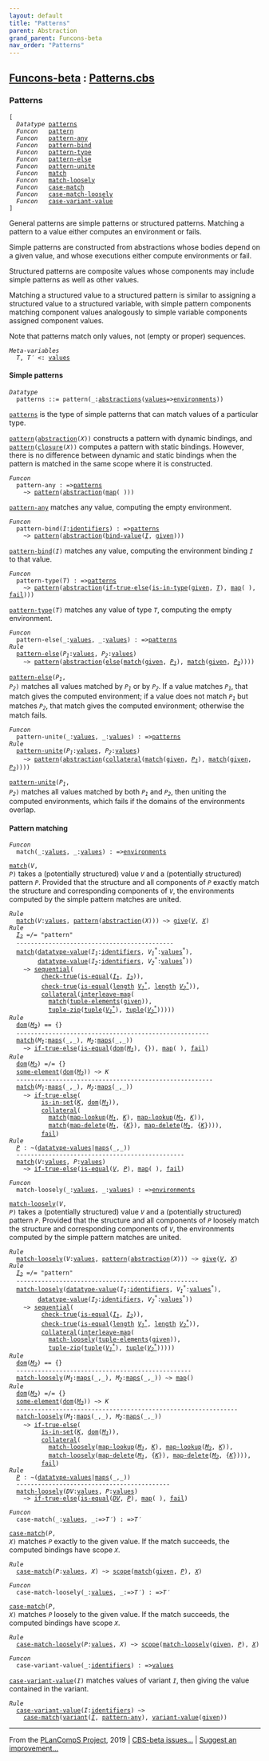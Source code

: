 ```yaml
---
layout: default
title: "Patterns"
parent: Abstraction
grand_parent: Funcons-beta
nav_order: "Patterns"
---
```


[Funcons-beta] : [Patterns.cbs]
-----------------------------

### Patterns

<div class="highlighter-rouge"><pre class="highlight"><code>[
  <i class="keyword">Datatype</i> <span class="name"><a href="#Name_patterns">patterns</a></span>
  <i class="keyword">Funcon</i>   <span class="name"><a href="#Name_pattern">pattern</a></span>
  <i class="keyword">Funcon</i>   <span class="name"><a href="#Name_pattern-any">pattern-any</a></span>
  <i class="keyword">Funcon</i>   <span class="name"><a href="#Name_pattern-bind">pattern-bind</a></span>
  <i class="keyword">Funcon</i>   <span class="name"><a href="#Name_pattern-type">pattern-type</a></span>
  <i class="keyword">Funcon</i>   <span class="name"><a href="#Name_pattern-else">pattern-else</a></span>
  <i class="keyword">Funcon</i>   <span class="name"><a href="#Name_pattern-unite">pattern-unite</a></span>
  <i class="keyword">Funcon</i>   <span class="name"><a href="#Name_match">match</a></span>
  <i class="keyword">Funcon</i>   <span class="name"><a href="#Name_match-loosely">match-loosely</a></span>
  <i class="keyword">Funcon</i>   <span class="name"><a href="#Name_case-match">case-match</a></span>
  <i class="keyword">Funcon</i>   <span class="name"><a href="#Name_case-match-loosely">case-match-loosely</a></span>
  <i class="keyword">Funcon</i>   <span class="name"><a href="#Name_case-variant-value">case-variant-value</a></span>
]</code></pre></div>



  General patterns are simple patterns or structured patterns.
  Matching a pattern to a value either computes an environment or fails.

  Simple patterns are constructed from abstractions whose bodies depend on 
  a given value, and whose executions either compute environments or fail.

  Structured patterns are composite values whose components may include
  simple patterns as well as other values.

  Matching a structured value to a structured pattern is similar to assigning 
  a structured value to a structured variable, with simple pattern components 
  matching component values analogously to simple variable components assigned
  component values.
  
  Note that patterns match only values, not (empty or proper) sequences.



<div class="highlighter-rouge"><pre class="highlight"><code><i class="keyword">Meta-variables</i>
  <span id="PartVariable_T"><i class="var">T</i></span>, <span id="PartVariable_T'"><i class="var">T&prime;</i></span> <: <span class="name"><a href="../../Value-Types/index.html#Name_values">values</a></span></code></pre></div>



#### Simple patterns

<div class="highlighter-rouge"><pre class="highlight"><code><i class="keyword">Datatype</i>
  <span class="name"><span id="Name_patterns">patterns</span></span> ::= <span id="Name_pattern">pattern</span>(_:<span class="name"><a href="../Generic/index.html#Name_abstractions">abstractions</a></span>(<span class="name"><a href="../../Value-Types/index.html#Name_values">values</a></span>=><span class="name"><a href="../../../Computations/Normal/Binding/index.html#Name_environments">environments</a></span>))</code></pre></div>

  
  <code><span class="name"><a href="#Name_patterns">patterns</a></span></code> is the type of simple patterns that can match values of a
  particular type.
   
  <code><span class="name"><a href="#Name_pattern">pattern</a></span>(<span class="name"><a href="../Generic/index.html#Name_abstraction">abstraction</a></span>(<i class="var">X</i>))</code> constructs a pattern with dynamic bindings, and
  <code><span class="name"><a href="#Name_pattern">pattern</a></span>(<span class="name"><a href="../Generic/index.html#Name_closure">closure</a></span>(<i class="var">X</i>))</code> computes a pattern with static bindings. However,
  there is no difference between dynamic and static bindings when the pattern
  is matched in the same scope where it is constructed.



<div class="highlighter-rouge"><pre class="highlight"><code><i class="keyword">Funcon</i>
  <span class="name"><span id="Name_pattern-any">pattern-any</span></span> : =><span class="name"><a href="#Name_patterns">patterns</a></span>
    ~> <span class="name"><a href="#Name_pattern">pattern</a></span>(<span class="name"><a href="../Generic/index.html#Name_abstraction">abstraction</a></span>(<span class="name"><a href="../../Composite/Maps/index.html#Name_map">map</a></span>( )))</code></pre></div>


  <code><span class="name"><a href="#Name_pattern-any">pattern-any</a></span></code> matches any value, computing the empty environment.



<div class="highlighter-rouge"><pre class="highlight"><code><i class="keyword">Funcon</i>
  <span class="name"><span id="Name_pattern-bind">pattern-bind</span></span>(<span id="Variable245_I"><i class="var">I</i></span>:<span class="name"><a href="../../../Computations/Normal/Binding/index.html#Name_identifiers">identifiers</a></span>) : =><span class="name"><a href="#Name_patterns">patterns</a></span>
    ~> <span class="name"><a href="#Name_pattern">pattern</a></span>(<span class="name"><a href="../Generic/index.html#Name_abstraction">abstraction</a></span>(<span class="name"><a href="../../../Computations/Normal/Binding/index.html#Name_bind-value">bind-value</a></span>(<a href="#Variable245_I"><i class="var">I</i></a>, <span class="name"><a href="../../../Computations/Normal/Giving/index.html#Name_given">given</a></span>)))</code></pre></div>


  <code><span class="name"><a href="#Name_pattern-bind">pattern-bind</a></span>(<i class="var">I</i>)</code> matches any value, computing the environment binding <code><i class="var">I</i></code>
  to that value.



<div class="highlighter-rouge"><pre class="highlight"><code><i class="keyword">Funcon</i>
  <span class="name"><span id="Name_pattern-type">pattern-type</span></span>(<span id="Variable335_T"><i class="var">T</i></span>) : =><span class="name"><a href="#Name_patterns">patterns</a></span>
    ~> <span class="name"><a href="#Name_pattern">pattern</a></span>(<span class="name"><a href="../Generic/index.html#Name_abstraction">abstraction</a></span>(<span class="name"><a href="../../../Computations/Normal/Flowing/index.html#Name_if-true-else">if-true-else</a></span>(<span class="name"><a href="../../Value-Types/index.html#Name_is-in-type">is-in-type</a></span>(<span class="name"><a href="../../../Computations/Normal/Giving/index.html#Name_given">given</a></span>, <a href="#Variable335_T"><i class="var">T</i></a>), <span class="name"><a href="../../Composite/Maps/index.html#Name_map">map</a></span>( ), <span class="name"><a href="../../../Computations/Abnormal/Failing/index.html#Name_fail">fail</a></span>)))</code></pre></div>


  <code><span class="name"><a href="#Name_pattern-type">pattern-type</a></span>(<i class="var">T</i>)</code> matches any value of type <code><i class="var">T</i></code>, computing the empty
  environment.

<div class="highlighter-rouge"><pre class="highlight"><code><i class="keyword">Funcon</i>
  <span class="name"><span id="Name_pattern-else">pattern-else</span></span>(_:<span class="name"><a href="../../Value-Types/index.html#Name_values">values</a></span>, _:<span class="name"><a href="../../Value-Types/index.html#Name_values">values</a></span>) : =><span class="name"><a href="#Name_patterns">patterns</a></span>
<i class="keyword">Rule</i>
  <span class="name"><a href="#Name_pattern-else">pattern-else</a></span>(<span id="Variable469_P1"><i class="var">P<sub class="sub">1</sub></i></span>:<span class="name"><a href="../../Value-Types/index.html#Name_values">values</a></span>, <span id="Variable478_P2"><i class="var">P<sub class="sub">2</sub></i></span>:<span class="name"><a href="../../Value-Types/index.html#Name_values">values</a></span>)
    ~> <span class="name"><a href="#Name_pattern">pattern</a></span>(<span class="name"><a href="../Generic/index.html#Name_abstraction">abstraction</a></span>(<span class="name"><a href="../../../Computations/Abnormal/Failing/index.html#Name_else">else</a></span>(<span class="name"><a href="#Name_match">match</a></span>(<span class="name"><a href="../../../Computations/Normal/Giving/index.html#Name_given">given</a></span>, <a href="#Variable469_P1"><i class="var">P<sub class="sub">1</sub></i></a>), <span class="name"><a href="#Name_match">match</a></span>(<span class="name"><a href="../../../Computations/Normal/Giving/index.html#Name_given">given</a></span>, <a href="#Variable478_P2"><i class="var">P<sub class="sub">2</sub></i></a>))))</code></pre></div>


  <code><span class="name"><a href="#Name_pattern-else">pattern-else</a></span>(<i class="var">P<sub class="sub">1</sub></i>, <i class="var">P<sub class="sub">2</sub></i>)</code> matches all values matched by <code><i class="var">P<sub class="sub">1</sub></i></code> or by <code><i class="var">P<sub class="sub">2</sub></i></code>.
  If a value matches <code><i class="var">P<sub class="sub">1</sub></i></code>, that match gives the computed environment;
  if a value does not match <code><i class="var">P<sub class="sub">1</sub></i></code> but matches <code><i class="var">P<sub class="sub">2</sub></i></code>, that match gives 
  the computed environment; otherwise the match fails.

<div class="highlighter-rouge"><pre class="highlight"><code><i class="keyword">Funcon</i>
  <span class="name"><span id="Name_pattern-unite">pattern-unite</span></span>(_:<span class="name"><a href="../../Value-Types/index.html#Name_values">values</a></span>, _:<span class="name"><a href="../../Value-Types/index.html#Name_values">values</a></span>) : =><span class="name"><a href="#Name_patterns">patterns</a></span>
<i class="keyword">Rule</i>
  <span class="name"><a href="#Name_pattern-unite">pattern-unite</a></span>(<span id="Variable685_P1"><i class="var">P<sub class="sub">1</sub></i></span>:<span class="name"><a href="../../Value-Types/index.html#Name_values">values</a></span>, <span id="Variable694_P2"><i class="var">P<sub class="sub">2</sub></i></span>:<span class="name"><a href="../../Value-Types/index.html#Name_values">values</a></span>)
    ~> <span class="name"><a href="#Name_pattern">pattern</a></span>(<span class="name"><a href="../Generic/index.html#Name_abstraction">abstraction</a></span>(<span class="name"><a href="../../../Computations/Normal/Binding/index.html#Name_collateral">collateral</a></span>(<span class="name"><a href="#Name_match">match</a></span>(<span class="name"><a href="../../../Computations/Normal/Giving/index.html#Name_given">given</a></span>, <a href="#Variable685_P1"><i class="var">P<sub class="sub">1</sub></i></a>), <span class="name"><a href="#Name_match">match</a></span>(<span class="name"><a href="../../../Computations/Normal/Giving/index.html#Name_given">given</a></span>, <a href="#Variable694_P2"><i class="var">P<sub class="sub">2</sub></i></a>))))</code></pre></div>


  <code><span class="name"><a href="#Name_pattern-unite">pattern-unite</a></span>(<i class="var">P<sub class="sub">1</sub></i>, <i class="var">P<sub class="sub">2</sub></i>)</code> matches all values matched by both <code><i class="var">P<sub class="sub">1</sub></i></code> and <code><i class="var">P<sub class="sub">2</sub></i></code>,
  then uniting the computed environments, which fails if the domains of the
  environments overlap.



#### Pattern matching

<div class="highlighter-rouge"><pre class="highlight"><code><i class="keyword">Funcon</i>
  <span class="name"><span id="Name_match">match</span></span>(_:<span class="name"><a href="../../Value-Types/index.html#Name_values">values</a></span>, _:<span class="name"><a href="../../Value-Types/index.html#Name_values">values</a></span>) : =><span class="name"><a href="../../../Computations/Normal/Binding/index.html#Name_environments">environments</a></span></code></pre></div>

  <code><span class="name"><a href="#Name_match">match</a></span>(<i class="var">V</i>, <i class="var">P</i>)</code> takes a (potentially structured) value <code><i class="var">V</i></code> and a
  (potentially structured) pattern <code><i class="var">P</i></code>. Provided that the structure and all
  components of <code><i class="var">P</i></code> exactly match the structure and corresponding components
  of <code><i class="var">V</i></code>, the environments computed by the simple pattern matches are united.

<div class="highlighter-rouge"><pre class="highlight"><code><i class="keyword">Rule</i>
  <span class="name"><a href="#Name_match">match</a></span>(<span id="Variable964_V"><i class="var">V</i></span>:<span class="name"><a href="../../Value-Types/index.html#Name_values">values</a></span>, <span class="name"><a href="#Name_pattern">pattern</a></span>(<span class="name"><a href="../Generic/index.html#Name_abstraction">abstraction</a></span>(<span id="Variable974_X"><i class="var">X</i></span>))) ~> <span class="name"><a href="../../../Computations/Normal/Giving/index.html#Name_give">give</a></span>(<a href="#Variable964_V"><i class="var">V</i></a>, <a href="#Variable974_X"><i class="var">X</i></a>)
<i class="keyword">Rule</i>
  <a href="#Variable1064_I2"><i class="var">I<sub class="sub">2</sub></i></a> =/= "pattern"
  --------------------------------------------
  <span class="name"><a href="#Name_match">match</a></span>(<span class="name"><a href="../../Composite/Datatypes/index.html#Name_datatype-value">datatype-value</a></span>(<span id="Variable1035_I1"><i class="var">I<sub class="sub">1</sub></i></span>:<span class="name"><a href="../../../Computations/Normal/Binding/index.html#Name_identifiers">identifiers</a></span>, <span id="Variable1045_V1*"><i class="var">V<sub class="sub">1</sub><sup class="sup">*</sup></i></span>:<span class="name"><a href="../../Value-Types/index.html#Name_values">values</a></span><sup class="sup">*</sup>),
        <span class="name"><a href="../../Composite/Datatypes/index.html#Name_datatype-value">datatype-value</a></span>(<span id="Variable1064_I2"><i class="var">I<sub class="sub">2</sub></i></span>:<span class="name"><a href="../../../Computations/Normal/Binding/index.html#Name_identifiers">identifiers</a></span>, <span id="Variable1074_V2*"><i class="var">V<sub class="sub">2</sub><sup class="sup">*</sup></i></span>:<span class="name"><a href="../../Value-Types/index.html#Name_values">values</a></span><sup class="sup">*</sup>))
    ~> <span class="name"><a href="../../../Computations/Normal/Flowing/index.html#Name_sequential">sequential</a></span>(
         <span class="name"><a href="../../../Computations/Abnormal/Failing/index.html#Name_check-true">check-true</a></span>(<span class="name"><a href="../../Value-Types/index.html#Name_is-equal">is-equal</a></span>(<a href="#Variable1035_I1"><i class="var">I<sub class="sub">1</sub></i></a>, <a href="#Variable1064_I2"><i class="var">I<sub class="sub">2</sub></i></a>)),
         <span class="name"><a href="../../../Computations/Abnormal/Failing/index.html#Name_check-true">check-true</a></span>(<span class="name"><a href="../../Value-Types/index.html#Name_is-equal">is-equal</a></span>(<span class="name"><a href="../../Composite/Sequences/index.html#Name_length">length</a></span> <a href="#Variable1045_V1*"><i class="var">V<sub class="sub">1</sub><sup class="sup">*</sup></i></a>, <span class="name"><a href="../../Composite/Sequences/index.html#Name_length">length</a></span> <a href="#Variable1074_V2*"><i class="var">V<sub class="sub">2</sub><sup class="sup">*</sup></i></a>)),
         <span class="name"><a href="../../../Computations/Normal/Binding/index.html#Name_collateral">collateral</a></span>(<span class="name"><a href="../../../Computations/Normal/Giving/index.html#Name_interleave-map">interleave-map</a></span>(
           <span class="name"><a href="#Name_match">match</a></span>(<span class="name"><a href="../../Composite/Tuples/index.html#Name_tuple-elements">tuple-elements</a></span>(<span class="name"><a href="../../../Computations/Normal/Giving/index.html#Name_given">given</a></span>)),
           <span class="name"><a href="../../Composite/Tuples/index.html#Name_tuple-zip">tuple-zip</a></span>(<span class="name"><a href="../../Composite/Tuples/index.html#Name_tuple">tuple</a></span>(<a href="#Variable1045_V1*"><i class="var">V<sub class="sub">1</sub><sup class="sup">*</sup></i></a>), <span class="name"><a href="../../Composite/Tuples/index.html#Name_tuple">tuple</a></span>(<a href="#Variable1074_V2*"><i class="var">V<sub class="sub">2</sub><sup class="sup">*</sup></i></a>)))))
<i class="keyword">Rule</i>
  <span class="name"><a href="../../Composite/Maps/index.html#Name_dom">dom</a></span>(<a href="#Variable1284_M2"><i class="var">M<sub class="sub">2</sub></i></a>) == {}
  ------------------------------------------------------
  <span class="name"><a href="#Name_match">match</a></span>(<span id="Variable1261_M1"><i class="var">M<sub class="sub">1</sub></i></span>:<span class="name"><a href="../../Composite/Maps/index.html#Name_maps">maps</a></span>(_,_), <span id="Variable1284_M2"><i class="var">M<sub class="sub">2</sub></i></span>:<span class="name"><a href="../../Composite/Maps/index.html#Name_maps">maps</a></span>(_,_))
    ~> <span class="name"><a href="../../../Computations/Normal/Flowing/index.html#Name_if-true-else">if-true-else</a></span>(<span class="name"><a href="../../Value-Types/index.html#Name_is-equal">is-equal</a></span>(<span class="name"><a href="../../Composite/Maps/index.html#Name_dom">dom</a></span>(<a href="#Variable1261_M1"><i class="var">M<sub class="sub">1</sub></i></a>), {}), <span class="name"><a href="../../Composite/Maps/index.html#Name_map">map</a></span>( ), <span class="name"><a href="../../../Computations/Abnormal/Failing/index.html#Name_fail">fail</a></span>)
<i class="keyword">Rule</i>
  <span class="name"><a href="../../Composite/Maps/index.html#Name_dom">dom</a></span>(<a href="#Variable1432_M2"><i class="var">M<sub class="sub">2</sub></i></a>) =/= {}
  <span class="name"><a href="../../Composite/Sets/index.html#Name_some-element">some-element</a></span>(<span class="name"><a href="../../Composite/Maps/index.html#Name_dom">dom</a></span>(<a href="#Variable1432_M2"><i class="var">M<sub class="sub">2</sub></i></a>)) ~> <span id="Variable1396_K"><i class="var">K</i></span>
  -------------------------------------------------------
  <span class="name"><a href="#Name_match">match</a></span>(<span id="Variable1409_M1"><i class="var">M<sub class="sub">1</sub></i></span>:<span class="name"><a href="../../Composite/Maps/index.html#Name_maps">maps</a></span>(_,_), <span id="Variable1432_M2"><i class="var">M<sub class="sub">2</sub></i></span>:<span class="name"><a href="../../Composite/Maps/index.html#Name_maps">maps</a></span>(_,_))
    ~> <span class="name"><a href="../../../Computations/Normal/Flowing/index.html#Name_if-true-else">if-true-else</a></span>(
         <span class="name"><a href="../../Composite/Sets/index.html#Name_is-in-set">is-in-set</a></span>(<a href="#Variable1396_K"><i class="var">K</i></a>, <span class="name"><a href="../../Composite/Maps/index.html#Name_dom">dom</a></span>(<a href="#Variable1409_M1"><i class="var">M<sub class="sub">1</sub></i></a>)),
         <span class="name"><a href="../../../Computations/Normal/Binding/index.html#Name_collateral">collateral</a></span>(
           <span class="name"><a href="#Name_match">match</a></span>(<span class="name"><a href="../../Composite/Maps/index.html#Name_map-lookup">map-lookup</a></span>(<a href="#Variable1409_M1"><i class="var">M<sub class="sub">1</sub></i></a>, <a href="#Variable1396_K"><i class="var">K</i></a>), <span class="name"><a href="../../Composite/Maps/index.html#Name_map-lookup">map-lookup</a></span>(<a href="#Variable1432_M2"><i class="var">M<sub class="sub">2</sub></i></a>, <a href="#Variable1396_K"><i class="var">K</i></a>)),
           <span class="name"><a href="#Name_match">match</a></span>(<span class="name"><a href="../../Composite/Maps/index.html#Name_map-delete">map-delete</a></span>(<a href="#Variable1409_M1"><i class="var">M<sub class="sub">1</sub></i></a>, {<a href="#Variable1396_K"><i class="var">K</i></a>}), <span class="name"><a href="../../Composite/Maps/index.html#Name_map-delete">map-delete</a></span>(<a href="#Variable1432_M2"><i class="var">M<sub class="sub">2</sub></i></a>, {<a href="#Variable1396_K"><i class="var">K</i></a>}))),
         <span class="name"><a href="../../../Computations/Abnormal/Failing/index.html#Name_fail">fail</a></span>)
<i class="keyword">Rule</i>
  <a href="#Variable1657_P"><i class="var">P</i></a> : ~(<span class="name"><a href="../../Composite/Datatypes/index.html#Name_datatype-values">datatype-values</a></span>|<span class="name"><a href="../../Composite/Maps/index.html#Name_maps">maps</a></span>(_,_))
  -----------------------------------------------
  <span class="name"><a href="#Name_match">match</a></span>(<span id="Variable1649_V"><i class="var">V</i></span>:<span class="name"><a href="../../Value-Types/index.html#Name_values">values</a></span>, <span id="Variable1657_P"><i class="var">P</i></span>:<span class="name"><a href="../../Value-Types/index.html#Name_values">values</a></span>)
    ~> <span class="name"><a href="../../../Computations/Normal/Flowing/index.html#Name_if-true-else">if-true-else</a></span>(<span class="name"><a href="../../Value-Types/index.html#Name_is-equal">is-equal</a></span>(<a href="#Variable1649_V"><i class="var">V</i></a>, <a href="#Variable1657_P"><i class="var">P</i></a>), <span class="name"><a href="../../Composite/Maps/index.html#Name_map">map</a></span>( ), <span class="name"><a href="../../../Computations/Abnormal/Failing/index.html#Name_fail">fail</a></span>)</code></pre></div>



<div class="highlighter-rouge"><pre class="highlight"><code><i class="keyword">Funcon</i>
  <span class="name"><span id="Name_match-loosely">match-loosely</span></span>(_:<span class="name"><a href="../../Value-Types/index.html#Name_values">values</a></span>, _:<span class="name"><a href="../../Value-Types/index.html#Name_values">values</a></span>) : =><span class="name"><a href="../../../Computations/Normal/Binding/index.html#Name_environments">environments</a></span></code></pre></div>

  <code><span class="name"><a href="#Name_match-loosely">match-loosely</a></span>(<i class="var">V</i>, <i class="var">P</i>)</code> takes a (potentially structured) value <code><i class="var">V</i></code> and a
  (potentially structured) pattern <code><i class="var">P</i></code>. Provided that the structure and all
  components of <code><i class="var">P</i></code> loosely match the structure and corresponding components
  of <code><i class="var">V</i></code>, the environments computed by the simple pattern matches are united.

<div class="highlighter-rouge"><pre class="highlight"><code><i class="keyword">Rule</i>
  <span class="name"><a href="#Name_match-loosely">match-loosely</a></span>(<span id="Variable1824_V"><i class="var">V</i></span>:<span class="name"><a href="../../Value-Types/index.html#Name_values">values</a></span>, <span class="name"><a href="#Name_pattern">pattern</a></span>(<span class="name"><a href="../Generic/index.html#Name_abstraction">abstraction</a></span>(<span id="Variable1834_X"><i class="var">X</i></span>))) ~> <span class="name"><a href="../../../Computations/Normal/Giving/index.html#Name_give">give</a></span>(<a href="#Variable1824_V"><i class="var">V</i></a>, <a href="#Variable1834_X"><i class="var">X</i></a>)
<i class="keyword">Rule</i>
  <a href="#Variable1924_I2"><i class="var">I<sub class="sub">2</sub></i></a> =/= "pattern"
  ---------------------------------------------------
  <span class="name"><a href="#Name_match-loosely">match-loosely</a></span>(<span class="name"><a href="../../Composite/Datatypes/index.html#Name_datatype-value">datatype-value</a></span>(<span id="Variable1895_I1"><i class="var">I<sub class="sub">1</sub></i></span>:<span class="name"><a href="../../../Computations/Normal/Binding/index.html#Name_identifiers">identifiers</a></span>, <span id="Variable1905_V1*"><i class="var">V<sub class="sub">1</sub><sup class="sup">*</sup></i></span>:<span class="name"><a href="../../Value-Types/index.html#Name_values">values</a></span><sup class="sup">*</sup>),
        <span class="name"><a href="../../Composite/Datatypes/index.html#Name_datatype-value">datatype-value</a></span>(<span id="Variable1924_I2"><i class="var">I<sub class="sub">2</sub></i></span>:<span class="name"><a href="../../../Computations/Normal/Binding/index.html#Name_identifiers">identifiers</a></span>, <span id="Variable1934_V2*"><i class="var">V<sub class="sub">2</sub><sup class="sup">*</sup></i></span>:<span class="name"><a href="../../Value-Types/index.html#Name_values">values</a></span><sup class="sup">*</sup>))
    ~> <span class="name"><a href="../../../Computations/Normal/Flowing/index.html#Name_sequential">sequential</a></span>(
         <span class="name"><a href="../../../Computations/Abnormal/Failing/index.html#Name_check-true">check-true</a></span>(<span class="name"><a href="../../Value-Types/index.html#Name_is-equal">is-equal</a></span>(<a href="#Variable1895_I1"><i class="var">I<sub class="sub">1</sub></i></a>, <a href="#Variable1924_I2"><i class="var">I<sub class="sub">2</sub></i></a>)),
         <span class="name"><a href="../../../Computations/Abnormal/Failing/index.html#Name_check-true">check-true</a></span>(<span class="name"><a href="../../Value-Types/index.html#Name_is-equal">is-equal</a></span>(<span class="name"><a href="../../Composite/Sequences/index.html#Name_length">length</a></span> <a href="#Variable1905_V1*"><i class="var">V<sub class="sub">1</sub><sup class="sup">*</sup></i></a>, <span class="name"><a href="../../Composite/Sequences/index.html#Name_length">length</a></span> <a href="#Variable1934_V2*"><i class="var">V<sub class="sub">2</sub><sup class="sup">*</sup></i></a>)),
         <span class="name"><a href="../../../Computations/Normal/Binding/index.html#Name_collateral">collateral</a></span>(<span class="name"><a href="../../../Computations/Normal/Giving/index.html#Name_interleave-map">interleave-map</a></span>(
           <span class="name"><a href="#Name_match-loosely">match-loosely</a></span>(<span class="name"><a href="../../Composite/Tuples/index.html#Name_tuple-elements">tuple-elements</a></span>(<span class="name"><a href="../../../Computations/Normal/Giving/index.html#Name_given">given</a></span>)),
           <span class="name"><a href="../../Composite/Tuples/index.html#Name_tuple-zip">tuple-zip</a></span>(<span class="name"><a href="../../Composite/Tuples/index.html#Name_tuple">tuple</a></span>(<a href="#Variable1905_V1*"><i class="var">V<sub class="sub">1</sub><sup class="sup">*</sup></i></a>), <span class="name"><a href="../../Composite/Tuples/index.html#Name_tuple">tuple</a></span>(<a href="#Variable1934_V2*"><i class="var">V<sub class="sub">2</sub><sup class="sup">*</sup></i></a>)))))
<i class="keyword">Rule</i>
  <span class="name"><a href="../../Composite/Maps/index.html#Name_dom">dom</a></span>(<a href="#Variable2144_M2"><i class="var">M<sub class="sub">2</sub></i></a>) == {}
  -------------------------------------------------
  <span class="name"><a href="#Name_match-loosely">match-loosely</a></span>(<span id="Variable2121_M1"><i class="var">M<sub class="sub">1</sub></i></span>:<span class="name"><a href="../../Composite/Maps/index.html#Name_maps">maps</a></span>(_,_), <span id="Variable2144_M2"><i class="var">M<sub class="sub">2</sub></i></span>:<span class="name"><a href="../../Composite/Maps/index.html#Name_maps">maps</a></span>(_,_)) ~> <span class="name"><a href="../../Composite/Maps/index.html#Name_map">map</a></span>()
<i class="keyword">Rule</i>
  <span class="name"><a href="../../Composite/Maps/index.html#Name_dom">dom</a></span>(<a href="#Variable2256_M2"><i class="var">M<sub class="sub">2</sub></i></a>) =/= {}
  <span class="name"><a href="../../Composite/Sets/index.html#Name_some-element">some-element</a></span>(<span class="name"><a href="../../Composite/Maps/index.html#Name_dom">dom</a></span>(<a href="#Variable2256_M2"><i class="var">M<sub class="sub">2</sub></i></a>)) ~> <span id="Variable2220_K"><i class="var">K</i></span>
  --------------------------------------------------------------
  <span class="name"><a href="#Name_match-loosely">match-loosely</a></span>(<span id="Variable2233_M1"><i class="var">M<sub class="sub">1</sub></i></span>:<span class="name"><a href="../../Composite/Maps/index.html#Name_maps">maps</a></span>(_,_), <span id="Variable2256_M2"><i class="var">M<sub class="sub">2</sub></i></span>:<span class="name"><a href="../../Composite/Maps/index.html#Name_maps">maps</a></span>(_,_))
    ~> <span class="name"><a href="../../../Computations/Normal/Flowing/index.html#Name_if-true-else">if-true-else</a></span>(
         <span class="name"><a href="../../Composite/Sets/index.html#Name_is-in-set">is-in-set</a></span>(<a href="#Variable2220_K"><i class="var">K</i></a>, <span class="name"><a href="../../Composite/Maps/index.html#Name_dom">dom</a></span>(<a href="#Variable2233_M1"><i class="var">M<sub class="sub">1</sub></i></a>)),
         <span class="name"><a href="../../../Computations/Normal/Binding/index.html#Name_collateral">collateral</a></span>(
           <span class="name"><a href="#Name_match-loosely">match-loosely</a></span>(<span class="name"><a href="../../Composite/Maps/index.html#Name_map-lookup">map-lookup</a></span>(<a href="#Variable2233_M1"><i class="var">M<sub class="sub">1</sub></i></a>, <a href="#Variable2220_K"><i class="var">K</i></a>), <span class="name"><a href="../../Composite/Maps/index.html#Name_map-lookup">map-lookup</a></span>(<a href="#Variable2256_M2"><i class="var">M<sub class="sub">2</sub></i></a>, <a href="#Variable2220_K"><i class="var">K</i></a>)),
           <span class="name"><a href="#Name_match-loosely">match-loosely</a></span>(<span class="name"><a href="../../Composite/Maps/index.html#Name_map-delete">map-delete</a></span>(<a href="#Variable2233_M1"><i class="var">M<sub class="sub">1</sub></i></a>, {<a href="#Variable2220_K"><i class="var">K</i></a>}), <span class="name"><a href="../../Composite/Maps/index.html#Name_map-delete">map-delete</a></span>(<a href="#Variable2256_M2"><i class="var">M<sub class="sub">2</sub></i></a>, {<a href="#Variable2220_K"><i class="var">K</i></a>}))),
         <span class="name"><a href="../../../Computations/Abnormal/Failing/index.html#Name_fail">fail</a></span>)
<i class="keyword">Rule</i>
  <a href="#Variable2481_P"><i class="var">P</i></a> : ~(<span class="name"><a href="../../Composite/Datatypes/index.html#Name_datatype-values">datatype-values</a></span>|<span class="name"><a href="../../Composite/Maps/index.html#Name_maps">maps</a></span>(_,_))
  -------------------------------------------
  <span class="name"><a href="#Name_match-loosely">match-loosely</a></span>(<span id="Variable2473_DV"><i class="var">DV</i></span>:<span class="name"><a href="../../Value-Types/index.html#Name_values">values</a></span>, <span id="Variable2481_P"><i class="var">P</i></span>:<span class="name"><a href="../../Value-Types/index.html#Name_values">values</a></span>)
    ~> <span class="name"><a href="../../../Computations/Normal/Flowing/index.html#Name_if-true-else">if-true-else</a></span>(<span class="name"><a href="../../Value-Types/index.html#Name_is-equal">is-equal</a></span>(<a href="#Variable2473_DV"><i class="var">DV</i></a>, <a href="#Variable2481_P"><i class="var">P</i></a>), <span class="name"><a href="../../Composite/Maps/index.html#Name_map">map</a></span>( ), <span class="name"><a href="../../../Computations/Abnormal/Failing/index.html#Name_fail">fail</a></span>)</code></pre></div>



<div class="highlighter-rouge"><pre class="highlight"><code><i class="keyword">Funcon</i>
  <span class="name"><span id="Name_case-match">case-match</span></span>(_:<span class="name"><a href="../../Value-Types/index.html#Name_values">values</a></span>, _:=><span id="Variable2548_T'"><i class="var">T&prime;</i></span>) : =><span id="Variable2565_T'"><i class="var">T&prime;</i></span></code></pre></div>

  <code><span class="name"><a href="#Name_case-match">case-match</a></span>(<i class="var">P</i>, <i class="var">X</i>)</code> matches <code><i class="var">P</i></code> exactly to the given value.
  If the match succeeds, the computed bindings have scope <code><i class="var">X</i></code>.

<div class="highlighter-rouge"><pre class="highlight"><code><i class="keyword">Rule</i>
  <span class="name"><a href="#Name_case-match">case-match</a></span>(<span id="Variable2632_P"><i class="var">P</i></span>:<span class="name"><a href="../../Value-Types/index.html#Name_values">values</a></span>, <span id="Variable2640_X"><i class="var">X</i></span>) ~> <span class="name"><a href="../../../Computations/Normal/Binding/index.html#Name_scope">scope</a></span>(<span class="name"><a href="#Name_match">match</a></span>(<span class="name"><a href="../../../Computations/Normal/Giving/index.html#Name_given">given</a></span>, <a href="#Variable2632_P"><i class="var">P</i></a>), <a href="#Variable2640_X"><i class="var">X</i></a>)</code></pre></div>



<div class="highlighter-rouge"><pre class="highlight"><code><i class="keyword">Funcon</i>
  <span class="name"><span id="Name_case-match-loosely">case-match-loosely</span></span>(_:<span class="name"><a href="../../Value-Types/index.html#Name_values">values</a></span>, _:=><span id="Variable2697_T'"><i class="var">T&prime;</i></span>) : =><span id="Variable2714_T'"><i class="var">T&prime;</i></span></code></pre></div>

  <code><span class="name"><a href="#Name_case-match">case-match</a></span>(<i class="var">P</i>, <i class="var">X</i>)</code> matches <code><i class="var">P</i></code> loosely to the given value. 
  If the match succeeds, the computed bindings have scope <code><i class="var">X</i></code>.

<div class="highlighter-rouge"><pre class="highlight"><code><i class="keyword">Rule</i>
  <span class="name"><a href="#Name_case-match-loosely">case-match-loosely</a></span>(<span id="Variable2781_P"><i class="var">P</i></span>:<span class="name"><a href="../../Value-Types/index.html#Name_values">values</a></span>, <span id="Variable2789_X"><i class="var">X</i></span>) ~> <span class="name"><a href="../../../Computations/Normal/Binding/index.html#Name_scope">scope</a></span>(<span class="name"><a href="#Name_match-loosely">match-loosely</a></span>(<span class="name"><a href="../../../Computations/Normal/Giving/index.html#Name_given">given</a></span>, <a href="#Variable2781_P"><i class="var">P</i></a>), <a href="#Variable2789_X"><i class="var">X</i></a>)</code></pre></div>



<div class="highlighter-rouge"><pre class="highlight"><code><i class="keyword">Funcon</i>
  <span class="name"><span id="Name_case-variant-value">case-variant-value</span></span>(_:<span class="name"><a href="../../../Computations/Normal/Binding/index.html#Name_identifiers">identifiers</a></span>) : =><span class="name"><a href="../../Value-Types/index.html#Name_values">values</a></span></code></pre></div>

  <code><span class="name"><a href="#Name_case-variant-value">case-variant-value</a></span>(<i class="var">I</i>)</code> matches values of variant <code><i class="var">I</i></code>, then
  giving the value contained in the variant.

<div class="highlighter-rouge"><pre class="highlight"><code><i class="keyword">Rule</i>
  <span class="name"><a href="#Name_case-variant-value">case-variant-value</a></span>(<span id="Variable2892_I"><i class="var">I</i></span>:<span class="name"><a href="../../../Computations/Normal/Binding/index.html#Name_identifiers">identifiers</a></span>) ~>
    <span class="name"><a href="#Name_case-match">case-match</a></span>(<span class="name"><a href="../../Composite/Variants/index.html#Name_variant">variant</a></span>(<a href="#Variable2892_I"><i class="var">I</i></a>, <span class="name"><a href="#Name_pattern-any">pattern-any</a></span>), <span class="name"><a href="../../Composite/Variants/index.html#Name_variant-value">variant-value</a></span>(<span class="name"><a href="../../../Computations/Normal/Giving/index.html#Name_given">given</a></span>))</code></pre></div>



____

From the [PLanCompS Project], 2019 | [CBS-beta issues...] | [Suggest an improvement...]

[Patterns.cbs]: Patterns.cbs 
  "CBS SOURCE FILE"
[Funcons-beta]: /CBS-beta/docs/Funcons-beta
 "FUNCONS-BETA"
[Unstable-Funcons-beta]: /CBS-beta/docs/Unstable-Funcons-beta
  "UNSTABLE-FUNCONS-BETA"
[Languages-beta]: /CBS-beta/docs/Languages-beta
  "LANGUAGES-BETA"
[Unstable-Languages-beta]: /CBS-beta/docs/Unstable-Languages-beta
  "UNSTABLE-LANGUAGES-BETA"
[CBS-beta]:  "CBS-BETA"
[PLanCompS Project]: http://plancomps.org
  "PROGRAMMING LANGUAGE COMPONENTS AND SPECIFICATIONS PROJECT HOME PAGE"
[CBS-beta issues...]: https://github.com/plancomps/plancomps.github.io/issues
  "CBS-BETA ISSUE REPORTS ON GITHUB"
[Suggest an improvement...]: mailto:plancomps@gmail.com?Subject=CBS-beta%20-%20comment&Body=Re%3A%20CBS-beta%20specification%20at%20Values/Abstraction/Patterns/Patterns.cbs%0A%0AComment/Query/Issue/Suggestion%3A%0A%0A%0ASignature%3A%0A 
  "GENERATE AN EMAIL TEMPLATE"
